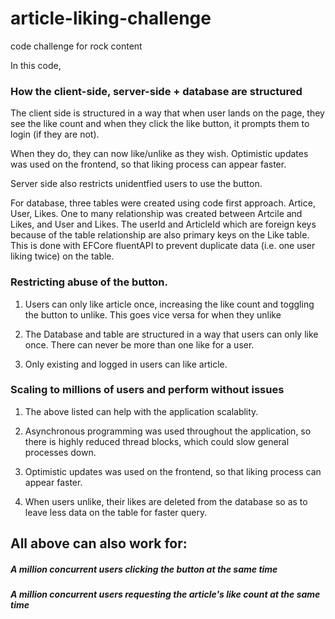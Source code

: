 # article-liking-challenge
code challenge for rock content

In this code, 

### How the client-side, server-side + database are structured

The client side is structured in a way that when user lands on the page, they see the like count and when they click the like button, it prompts them to login (if they are not).

When they do, they can now like/unlike as they wish. Optimistic updates was used on the frontend, so that liking process can appear faster.

Server side also restricts unidentfied users to use the button.

For database, three tables were created using code first approach. 
Artice, User, Likes. One to many relationship was created between Artcile and Likes, and User and Likes.
The userId and ArticleId which are foreign keys because of the table relationship are also primary keys on the Like table.
This is done with EFCore fluentAPI to prevent duplicate data (i.e. one user liking twice) on the table. 

### Restricting abuse of the button.

1. Users can only like article once, increasing the like count and toggling the button to unlike. This goes vice versa for when they unlike

2. The Database and table are structured in a way that users can only like once. There can never be more than one like for a user.

3. Only existing and logged in users can like article.

### Scaling to millions of users and perform without issues

1. The above listed can help with the application scalablity.

2. Asynchronous programming was used throughout the application, so there is highly reduced thread blocks, which could slow general processes down.

3. Optimistic updates was used on the frontend, so that liking process can appear faster.

4. When users unlike, their likes are deleted from the database so as to leave less data on the table for faster query.

## All above can also work for:
##### A million concurrent users clicking the button at the same time
##### A million concurrent users requesting the article's like count at the same time
